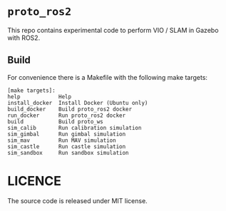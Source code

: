# `proto_ros2`

This repo contains experimental code to perform VIO / SLAM in Gazebo with ROS2.



## Build

For convenience there is a Makefile with the following make targets:

```
[make targets]:
help            Help
install_docker  Install Docker (Ubuntu only)
build_docker    Build proto_ros2 docker
run_docker      Run proto_ros2 docker
build           Build proto_ws
sim_calib       Run calibration simulation
sim_gimbal      Run gimbal simulation
sim_mav         Run MAV simulation
sim_castle      Run castle simulation
sim_sandbox     Run sandbox simulation
```


# LICENCE

The source code is released under MIT license.
